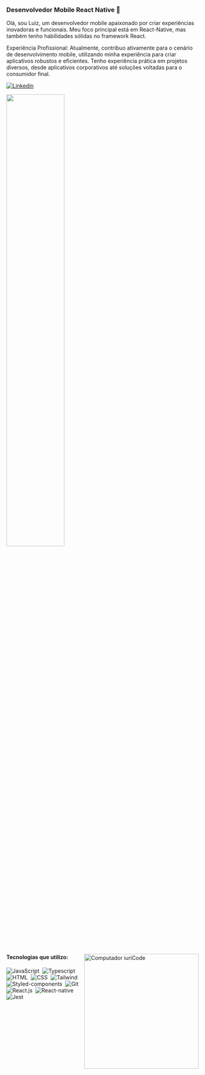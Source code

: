 ### Desenvolvedor Mobile React Native 📱


Olá, sou Luiz, um desenvolvedor mobile apaixonado por criar experiências inovadoras e funcionais. Meu foco principal está em  React-Native, mas também tenho habilidades sólidas no framework React.

Experiência Profissional:
Atualmente, contribuo ativamente para o cenário de desenvolvimento mobile, utilizando minha experiência para criar aplicativos robustos e eficientes. Tenho experiência prática em projetos diversos, desde aplicativos corporativos até soluções voltadas para o consumidor final.<br/>

[![Linkedin](https://img.shields.io/badge/LinkedIn-0077B5?style=for-the-badge&logo=linkedin&logoColor=white)](https://www.linkedin.com/in/luiz-fran%C3%A7a-811766180/)

<div style="margin-bottom:100px">
<img width=55% align="center"  src="https://github-readme-streak-stats.herokuapp.com?user=luizzfranca&theme=radical&mode=weekly" />
</div>
<img src="https://raw.githubusercontent.com/MicaelliMedeiros/micaellimedeiros/master/image/computer-illustration.png" min-width="300px" max-width="300px" width="300px" align="right" alt="Computador iuriCode">  


#### Tecnologias que utilizo:


![JavaScript](https://img.shields.io/badge/JavaScript-F7DF1E?style=for-the-badge&logo=javascript&logoColor=black)&nbsp;
![Typescript](https://img.shields.io/badge/TypeScript-007ACC?style=for-the-badge&logo=typescript&logoColor=white)&nbsp;
![HTML](https://img.shields.io/badge/HTML5-E34F26?style=for-the-badge&logo=html5&logoColor=white)&nbsp;
![CSS](https://img.shields.io/badge/CSS3-1572B6?style=for-the-badge&logo=css3&logoColor=white)&nbsp;
![Tailwind](https://img.shields.io/badge/Tailwind_CSS-38B2AC?style=for-the-badge&logo=tailwind-css&logoColor=white)&nbsp;
![Styled-components](https://img.shields.io/badge/styled--components-DB7093?style=for-the-badge&logo=styled-components&logoColor=white)&nbsp;
![Git](https://img.shields.io/badge/GIT-E44C30?style=for-the-badge&logo=git&logoColor=white)&nbsp;
![React.js](https://img.shields.io/badge/React-20232A?style=for-the-badge&logo=react&logoColor=61DAFB)&nbsp;
![React-native](https://img.shields.io/badge/React_Native-20232A?style=for-the-badge&logo=react&logoColor=61DAFB)&nbsp;
![Jest](https://img.shields.io/badge/Jest-323330?style=for-the-badge&logo=Jest&logoColor=white)&nbsp;




